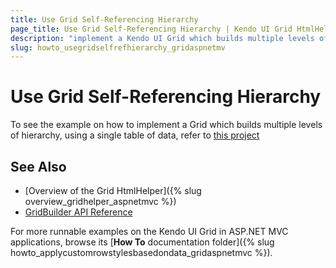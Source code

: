 ```yaml
---
title: Use Grid Self-Referencing Hierarchy
page_title: Use Grid Self-Referencing Hierarchy | Kendo UI Grid HtmlHelper
description: "implement a Kendo UI Grid which builds multiple levels of hierarchy by using a single table of data."
slug: howto_usegridselfrefhierarchy_gridaspnetmv
---
```


# Use Grid Self-Referencing Hierarchy

To see the example on how to implement a Grid which builds multiple levels of hierarchy, using a single table of data, refer to [this project](https://github.com/telerik/ui-for-aspnet-mvc-examples/tree/master/grid/grid-self-referencing-hierarchy)

## See Also

* [Overview of the Grid HtmlHelper]({% slug overview_gridhelper_aspnetmvc %})
* [GridBuilder API Reference](/api/aspnet-mvc/Kendo.Mvc.UI.Fluent/AutoCompleteBuilder)

For more runnable examples on the Kendo UI Grid in ASP.NET MVC applications, browse its [**How To** documentation folder]({% slug howto_applycustomrowstylesbasedondata_gridaspnetmvc %}).
